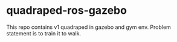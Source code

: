 # quadraped-ros-gazebo
This repo contains v1 quadraped in gazebo and gym env. Problem statement is to train it to walk.
